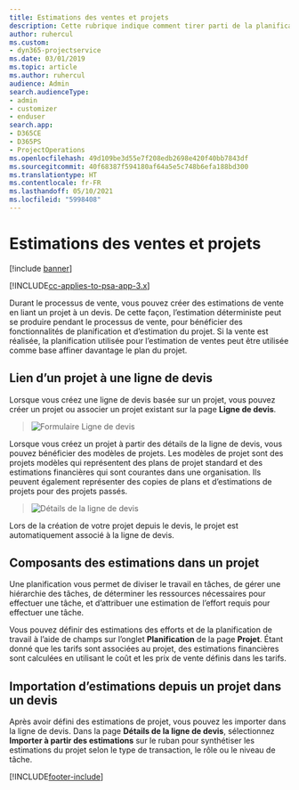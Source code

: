 ```yaml
---
title: Estimations des ventes et projets
description: Cette rubrique indique comment tirer parti de la planification et des estimations dans le processus de vente.
author: ruhercul
ms.custom:
- dyn365-projectservice
ms.date: 03/01/2019
ms.topic: article
ms.author: ruhercul
audience: Admin
search.audienceType:
- admin
- customizer
- enduser
search.app:
- D365CE
- D365PS
- ProjectOperations
ms.openlocfilehash: 49d109be3d55e7f208edb2698e420f40bb7843df
ms.sourcegitcommit: 40f68387f594180af64a5e5c748b6efa188bd300
ms.translationtype: HT
ms.contentlocale: fr-FR
ms.lasthandoff: 05/10/2021
ms.locfileid: "5998408"
---
```

# <a name="sales-estimates-and-projects"></a>Estimations des ventes et projets

[!include [banner](../includes/psa-now-project-operations.md)]

[!INCLUDE[cc-applies-to-psa-app-3.x](../includes/cc-applies-to-psa-app-3x.md)]

Durant le processus de vente, vous pouvez créer des estimations de vente en liant un projet à un devis. De cette façon, l’estimation déterministe peut se produire pendant le processus de vente, pour bénéficier des fonctionnalités de planification et d’estimation du projet. Si la vente est réalisée, la planification utilisée pour l’estimation de ventes peut être utilisée comme base affiner davantage le plan du projet.

## <a name="linking-a-project-to-a-quote-line"></a>Lien d’un projet à une ligne de devis

Lorsque vous créez une ligne de devis basée sur un projet, vous pouvez créer un projet ou associer un projet existant sur la page **Ligne de devis**. 

> ![Formulaire Ligne de devis](media/project-8.png)
 
Lorsque vous créez un projet à partir des détails de la ligne de devis, vous pouvez bénéficier des modèles de projets. Les modèles de projet sont des projets modèles qui représentent des plans de projet standard et des estimations financières qui sont courantes dans une organisation. Ils peuvent également représenter des copies de plans et d’estimations de projets pour des projets passés.

> ![Détails de la ligne de devis](media/project-9.png)
  
Lors de la création de votre projet depuis le devis, le projet est automatiquement associé à la ligne de devis.

## <a name="components-of-estimates-in-a-project"></a>Composants des estimations dans un projet

Une planification vous permet de diviser le travail en tâches, de gérer une hiérarchie des tâches, de déterminer les ressources nécessaires pour effectuer une tâche, et d’attribuer une estimation de l’effort requis pour effectuer une tâche.

Vous pouvez définir des estimations des efforts et de la planification de travail à l’aide de champs sur l’onglet **Planification** de la page **Projet**. Étant donné que les tarifs sont associées au projet, des estimations financières sont calculées en utilisant le coût et les prix de vente définis dans les tarifs.

## <a name="importing-estimates-from-a-project-into-a-quote"></a>Importation d’estimations depuis un projet dans un devis

Après avoir défini des estimations de projet, vous pouvez les importer dans la ligne de devis. Dans la page **Détails de la ligne de devis**, sélectionnez **Importer à partir des estimations** sur le ruban pour synthétiser les estimations du projet selon le type de transaction, le rôle ou le niveau de tâche.


[!INCLUDE[footer-include](../includes/footer-banner.md)]